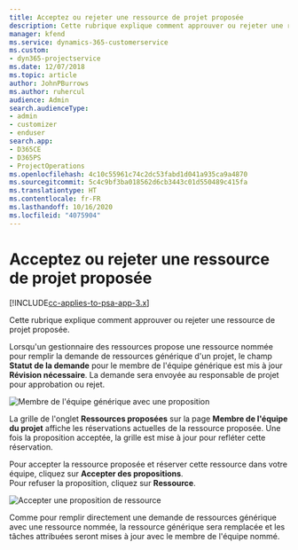 ```yaml
---
title: Acceptez ou rejeter une ressource de projet proposée
description: Cette rubrique explique comment approuver ou rejeter une ressource de projet proposée.
manager: kfend
ms.service: dynamics-365-customerservice
ms.custom:
- dyn365-projectservice
ms.date: 12/07/2018
ms.topic: article
author: JohnPBurrows
ms.author: ruhercul
audience: Admin
search.audienceType:
- admin
- customizer
- enduser
search.app:
- D365CE
- D365PS
- ProjectOperations
ms.openlocfilehash: 4c10c55961c74c2dc53fabd1d041a935ca9a4870
ms.sourcegitcommit: 5c4c9bf3ba018562d6cb3443c01d550489c415fa
ms.translationtype: HT
ms.contentlocale: fr-FR
ms.lasthandoff: 10/16/2020
ms.locfileid: "4075904"
---
```

# <a name="accept-or-reject-a-proposed-project-resource"></a>Acceptez ou rejeter une ressource de projet proposée

[!INCLUDE[cc-applies-to-psa-app-3.x](../includes/cc-applies-to-psa-app-3x.md)]

Cette rubrique explique comment approuver ou rejeter une ressource de projet proposée.

Lorsqu'un gestionnaire des ressources propose une ressource nommée pour remplir la demande de ressources générique d'un projet, le champ **Statut de la demande** pour le membre de l'équipe générique est mis à jour **Révision nécessaire**. La demande sera envoyée au responsable de projet pour approbation ou rejet.

![Membre de l'équipe générique avec une proposition](media/RM-how-to-19.png)

La grille de l'onglet **Ressources proposées** sur la page **Membre de l'équipe du projet** affiche les réservations actuelles de la ressource proposée. Une fois la proposition acceptée, la grille est mise à jour pour refléter cette réservation. 

Pour accepter la ressource proposée et réserver cette ressource dans votre équipe, cliquez sur **Accepter des propositions**.  
Pour refuser la proposition, cliquez sur **Ressource**.

![Accepter une proposition de ressource](media/RM-how-to-20.png) 

Comme pour remplir directement une demande de ressources générique avec une ressource nommée, la ressource générique sera remplacée et les tâches attribuées seront mises à jour avec le membre de l'équipe nommé.
